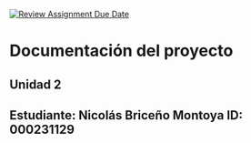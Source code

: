 [![Review Assignment Due Date](https://classroom.github.com/assets/deadline-readme-button-22041afd0340ce965d47ae6ef1cefeee28c7c493a6346c4f15d667ab976d596c.svg)](https://classroom.github.com/a/fz23fUQP)
# Documentación del proyecto
## Unidad 2

Estudiante: Nicolás Briceño Montoya
ID:  000231129
---
